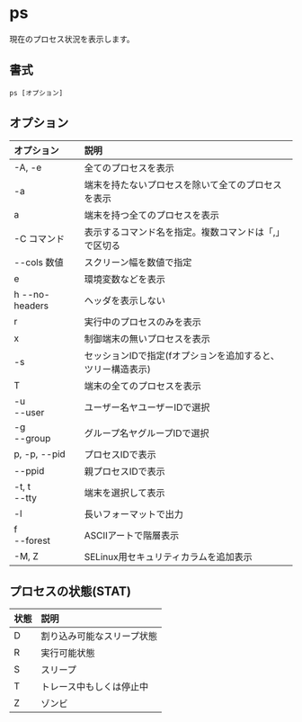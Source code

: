 # ps

現在のプロセス状況を表示します。

## 書式

```
ps [オプション]
```

## オプション

|オプション|説明|
|:--|:--|
|-A, -e|全てのプロセスを表示|
|-a|端末を持たないプロセスを除いて全てのプロセスを表示|
|a|端末を持つ全てのプロセスを表示|
|-C コマンド|表示するコマンド名を指定。複数コマンドは「,」で区切る|
|--cols 数値|スクリーン幅を数値で指定|
|e|環境変数などを表示|
|h --no-headers|ヘッダを表示しない|
|r|実行中のプロセスのみを表示|
|x|制御端末の無いプロセスを表示|
|-s|セッションIDで指定(fオプションを追加すると、ツリー構造表示)|
|T|端末の全てのプロセスを表示|
|-u <br> --user|ユーザー名ヤユーザーIDで選択|
|-g <br> --group|グループ名ヤグループIDで選択|
|p, -p, --pid|プロセスIDで表示|
|--ppid|親プロセスIDで表示|
|-t, t<br> --tty|端末を選択して表示|
|-l|長いフォーマットで出力|
|f<br> --forest|ASCIIアートで階層表示|
|-M, Z|SELinux用セキュリティカラムを追加表示|

## プロセスの状態(STAT)

|状態|説明|
|:--|:--|
|D|割り込み可能なスリープ状態|
|R|実行可能状態|
|S|スリープ|
|T|トレース中もしくは停止中|
|Z|ゾンビ|
